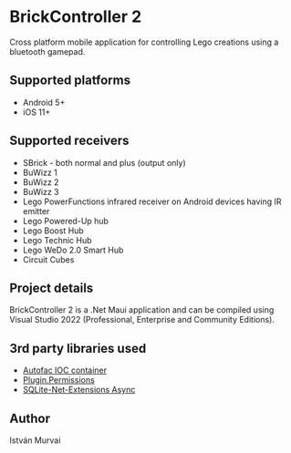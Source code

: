 # BrickController 2

Cross platform mobile application for controlling Lego creations using a bluetooth gamepad.

## Supported platforms

- Android 5+
- iOS 11+

## Supported receivers

- SBrick - both normal and plus (output only)
- BuWizz 1
- BuWizz 2
- BuWizz 3
- Lego PowerFunctions infrared receiver on Android devices having IR emitter
- Lego Powered-Up hub
- Lego Boost Hub
- Lego Technic Hub
- Lego WeDo 2.0 Smart Hub
- Circuit Cubes

## Project details

BrickController 2 is a .Net Maui application and can be compiled using Visual Studio 2022 (Professional, Enterprise and Community Editions).

## 3rd party libraries used

- [Autofac IOC container](https://github.com/autofac/Autofac)
- [Plugin.Permissions](https://github.com/jamesmontemagno/PermissionsPlugin)
- [SQLite-Net-Extensions Async](https://bitbucket.org/twincoders/sqlite-net-extensions)

## Author

István Murvai
